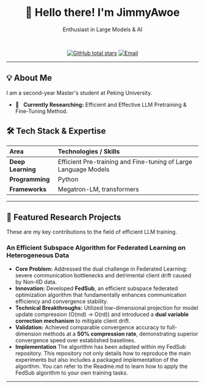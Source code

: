 

<!--
## Hi there 👋
**JimmyAwoe/JimmyAwoe** is a ✨ _special_ ✨ repository because its `README.md` (this file) appears on your GitHub profile.

Here are some ideas to get you started:

- 🔭 I’m currently working on ...
- 🌱 I’m currently learning ...
- 👯 I’m looking to collaborate on ...
- 🤔 I’m looking for help with ...
- 💬 Ask me about ...
- 📫 How to reach me: ...
- 😄 Pronouns: ...
- ⚡ Fun fact: ...
<img src="https://{{Your-Image-Link-Here-Optional-e.g.-GitHub-Avatar}}" width="150" alt="Profile Picture"/>

## 🔥 GitHub Stats

<p align="center">
  <img src="https://github-readme-stats.vercel.app/api?username={{Your-GitHub-Username}}&show_icons=true&theme=vue-dark&hide_border=true&count_private=true" alt="Your GitHub Stats" />
  <img src="https://github-readme-stats.vercel.app/api/top-langs/?username={{Your-GitHub-Username}}&layout=compact&theme=vue-dark&hide_border=true" alt="Your Top Languages" />
</p>

---
-->
<div align="center">
  
  <h1>👋 Hello there! I'm JimmyAwoe </h1>
  <p>
 Enthusiast in Large Models & AI
  </p>  
  
  [![GitHub total stars](https://img.shields.io/github/stars/JimmyAwoe?style=social)](https://github.com/JimmyAwoe)
  [![Email](https://img.shields.io/badge/-Email-D14836?style=flat-square&logo=gmail&logoColor=white)](mailto:xuyq@stu.pku.edu.cn)

  ---
</div>

## 💡 About Me

I am a second-year Master's student at Peking University.

* 🔭 &nbsp; **Currently Researching:** Efficient and Effective LLM Pretraining & Fine-Tuning Method.


## 🛠️ Tech Stack & Expertise

| Area | Technologies / Skills |
| :--- | :--- |
| **Deep Learning** | Efficient Pre-training and Fine-tuning of Large Language Models |
| **Programming** | Python |
| **Frameworks** | Megatron-LM, transformers |

---

## 🔬 Featured Research Projects

These are my key contributions to the field of efficient LLM training.
<!--
### GROUTER: Preemptive Routing for Stable and Efficient Mixture-of-Experts Training
* **Core Problem:** Systematically identified and provided a theoretical analysis of **Structure-Performance Interference (SPI)**—the inherent instability and optimization error accumulation caused by dynamic routing decisions in MoE training.
* **Innovation:** Proposed **GROUTER**, the first preemptive routing framework designed to *eliminate* SPI. We employ **Knowledge Distillation (KD)** to extract a high-quality, stable routing prior from a well-converged source model, injecting it as a fixed, near-optimal router into the target model.
* **Methodology:** Engineered two novel, complementary strategies for structural migration: **Expert Folding** and **Expert Tuning**.
* **Impact & Results:** Accelerated pre-training data utilization by **4.28x** and achieved up to **33.5% training throughput acceleration**.
-->
### An Efficient Subspace Algorithm for Federated Learning on Heterogeneous Data
* **Core Problem:** Addressed the dual challenge in Federated Learning: severe communication bottlenecks and detrimental client drift caused by Non-IID data.
* **Innovation:** Developed **FedSub**, an efficient subspace federated optimization algorithm that fundamentally enhances communication efficiency and convergence stability.
* **Technical Breakthroughs:** Utilized low-dimensional projection for model update compression (O(md) $\to$ O(rd)) and introduced a **dual variable correction mechanism** to mitigate client drift.
* **Validation:** Achieved comparable convergence accuracy to full-dimension methods at a **50% compression rate**, demonstrating superior convergence speed over established baselines.
* **Implementation** The algorithm has been adapted within my FedSub repository. This repository not only details how to reproduce the main experiments but also includes a packaged implementation of the algorithm. You can refer to the Readme.md to learn how to apply the FedSub algorithm to your own training tasks.

---

